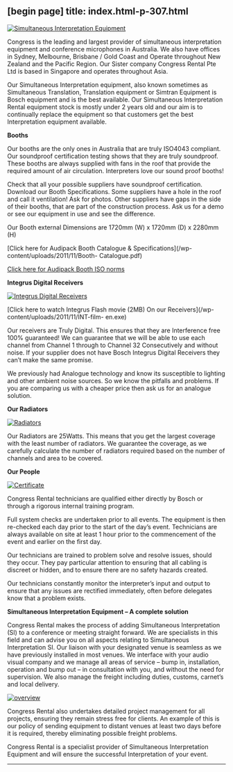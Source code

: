 [begin page]
 title: index.html-p-307.html
----------------------------------------------------------

[ ![Simultaneous Interpretation Equipment](/wp-content/uploads/2011/09/asd-224x300.jpg)](/wp-content/uploads/2011/09/asd.jpg)

Congress is the leading and largest provider of simultaneous interpretation equipment and conference microphones in Australia. We also have offices in Sydney, Melbourne, Brisbane / Gold Coast and Operate throughout New Zealand and the Pacific Region. Our Sister company Congress Rental Pte Ltd is based in Singapore and operates throughout Asia.

Our Simultaneous Interpretation equipment, also known sometimes as Simultaneous Translation, Translation equipment or Simtran Equipment is Bosch equipment and is the best available. Our Simultaneous Interpretation Rental equipment stock is mostly under 2 years old and our aim is to continually replace the equipment so that customers get the best Interpretation equipment available.

**Booths**

Our booths are the only ones in Australia that are truly ISO4043 compliant. Our soundproof certification testing shows that they are truly soundproof. These booths are always supplied with fans in the roof that provide the required amount of air circulation. Interpreters love our sound proof booths!

Check that all your possible suppliers have soundproof certification. Download our Booth Specifications. Some suppliers have a hole in the roof and call it ventilation! Ask for photos. Other suppliers have gaps in the side of their booths, that are part of the construction process. Ask us for a demo or see our equipment in use and see the difference.

Our Booth external Dimensions are 1720mm (W) x 1720mm (D) x 2280mm (H)

[Click here for Audipack Booth Catalogue &amp; Specifications](/wp-content/uploads/2011/11/Booth- Catalogue.pdf)

[Click here for Audipack Booth ISO norms](/wp-content/uploads/2011/11/Booth-ISO-Norms.pdf)

**Integrus Digital Receivers**

[ ![Integrus Digital Receivers](/wp-content/uploads/2011/09/11-300x219.jpg)](/wp-content/uploads/2011/09/11.jpg)

[Click here to watch Integrus Flash movie (2MB) On our Receivers](/wp-content/uploads/2011/11/INT-film- en.exe)

Our receivers are Truly Digital. This ensures that they are Interference free 100% guaranteed! We can guarantee that we will be able to use each channel from Channel 1 through to Channel 32 Consecutively and without noise. If your supplier does not have Bosch Integrus Digital Receivers they can’t make the same promise.

We previously had Analogue technology and know its susceptible to lighting and other ambient noise sources. So we know the pitfalls and problems. If you are comparing us with a cheaper price then ask us for an analogue solution.

**Our Radiators**

[ ![Radiators](/wp-content/uploads/2011/09/2-300x233.jpg)](/wp-content/uploads/2011/09/2.jpg)

Our Radiators are 25Watts. This means that you get the largest coverage with the least number of radiators. We guarantee the coverage, as we carefully calculate the number of radiators required based on the number of channels and area to be covered.

**Our People**

[ ![Certificate](/wp-content/uploads/2011/09/3-210x300.jpg)](/wp-content/uploads/2011/09/3.jpg)

Congress Rental technicians are qualified either directly by Bosch or through a rigorous internal training program.

Full system checks are undertaken prior to all events. The equipment is then re-checked each day prior to the start of the day’s event. Technicians are always available on site at least 1 hour prior to the commencement of the event and earlier on the first day.

Our technicians are trained to problem solve and resolve issues, should they occur. They pay particular attention to ensuring that all cabling is discreet or hidden, and to ensure there are no safety hazards created.

Our technicians constantly monitor the interpreter’s input and output to ensure that any issues are rectified immediately, often before delegates know that a problem exists.

**Simultaneous Interpretation Equipment – A complete solution**

Congress Rental makes the process of adding Simultaneous Interpretation (SI) to a conference or meeting straight forward. We are specialists in this field and can advise you on all aspects relating to Simultaneous Interpretation SI. Our liaison with your designated venue is seamless as we have previously installed in most venues. We interface with your audio visual company and we manage all areas of service – bump in, installation, operation and bump out – in consultation with you, and without the need for supervision. We also manage the freight including duties, customs, carnet’s and local delivery.

[ ![overview](/wp-content/uploads/2011/09/4-300x199.jpg)](/wp-content/uploads/2011/09/4.jpg)

Congress Rental also undertakes detailed project management for all projects, ensuring they remain stress free for clients. An example of this is our policy of sending equipment to distant venues at least two days before it is required, thereby eliminating possible freight problems.

Congress Rental is a specialist provider of Simultaneous Interpretation Equipment and will ensure the successful Interpretation of your event.




----------------------------------------------------------
